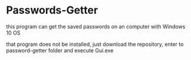 # Passwords-Getter
this program can get the saved passwords on an computer with Windows 10 OS

that program does not be installed, just download the repository, enter to password-getter folder and execute Gui.exe
